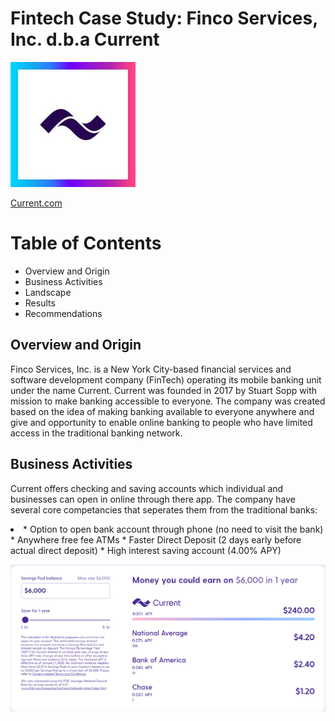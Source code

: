 # Fintech Case Study: Finco Services, Inc. d.b.a Current

![This is Current image](current.jpg)

[Current.com](https://current.com/)

# Table of Contents

* Overview and Origin
* Business Activities
* Landscape
* Results
* Recommendations

## Overview and Origin

Finco Services, Inc. is a New York City-based financial services and software development company (FinTech) operating its mobile banking unit under the name Current.  Current was founded in 2017 by Stuart Sopp with mission to make banking accessible to everyone. The company was created based on the idea of making banking available to everyone anywhere and give and opportunity to enable online banking to people who have limited access in the traditional banking network.

## Business Activities

Current offers checking and saving accounts which individual and businesses can open in online through there app. The company have several core competancies that seperates them from the traditional banks:

<li>
      * Option to open bank account through phone (no need to visit the bank)
      * Anywhere free fee ATMs
      * Faster Direct Deposit (2 days early before actual direct deposit)
      * High interest saving account (4.00% APY)
     

      
![this is the image](Interest.png)
